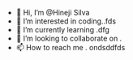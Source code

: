 - 👋 Hi, I’m @Hineji Silva
- 👀 I’m interested in coding..fds
- 🌱 I’m currently learning .dfg
- 💞️ I’m looking to collaborate on .
- 📫 How to reach me .
ondsddfds
<!---
Hineji/Hineji is a ✨ special ✨ repository because its `README.md` (this file) appears on your GitHub profile.
You can click the Preview link to take a look at your changes.
--->
